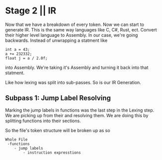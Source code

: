 # Stage 2 || IR

Now that we have a breakdown of every token. Now we can start to generate IR. This is the same way languages like C, C#, Rust, ect.
Convert their higher level language to Assembly. In our case, we're going backwards. Instead of unwrapping a statment like
```
int a = 43;
a += 232332;
float j = a / 2.0f;
```
into Assembly. We're taking it's Assembly and turning it back into that statment.

Like how lexing was split into sub-passes. So is our IR Generation.

## Subpass 1: Jump Label Resolving

Marking the jump labels in functions was the last step in the Lexing step. We are picking up from their and resolving them.
We are doing this by splitting functions into their sections.

So the file's token structure will be broken up as so
```
Whole File
 -functions
	- jump labels
		- instruction expresstions
```